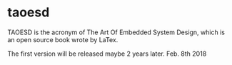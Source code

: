 # taoesd

TAOESD is the acronym of The Art Of Embedded System Design, which is an open source book wrote by LaTex.

The first version will be released maybe 2 years later. Feb. 8th 2018
